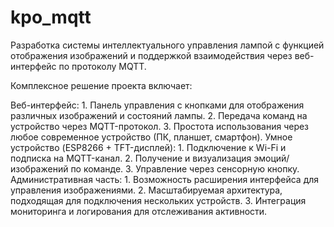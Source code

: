 # kpo_mqtt
Разработка системы интеллектуального управления лампой с функцией отображения изображений и поддержкой взаимодействия через веб-интерфейс по протоколу MQTT.

Комплексное решение проекта включает:

  Веб-интерфейс:
    1. Панель управления с кнопками для отображения различных изображений и состояний лампы.
    2. Передача команд на устройство через MQTT-протокол.
    3. Простота использования через любое современное устройство (ПК, планшет, смартфон).
  Умное устройство (ESP8266 + TFT-дисплей):
    1. Подключение к Wi-Fi и подписка на MQTT-канал.
    2. Получение и визуализация эмоций/изображений по команде.
    3. Управление через сенсорную кнопку.
  Административная часть:
    1. Возможность расширения интерфейса для управления изображениями.
    2. Масштабируемая архитектура, подходящая для подключения нескольких устройств.
    3. Интеграция мониторинга и логирования для отслеживания активности.
